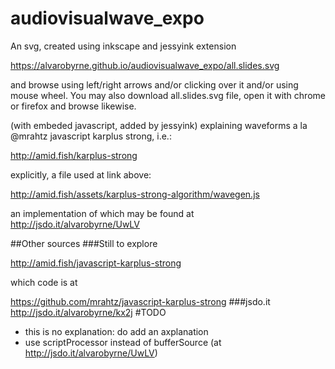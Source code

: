 # audiovisualwave_expo
An svg, created using inkscape and jessyink extension 

https://alvarobyrne.github.io/audiovisualwave_expo/all.slides.svg 

and browse using left/right arrows and/or clicking over it and/or using mouse wheel. You may also download all.slides.svg file, open it with chrome or firefox and browse likewise.


(with embeded javascript, added by jessyink) explaining waveforms a la @mrahtz javascript karplus strong, i.e.:

http://amid.fish/karplus-strong

explicitly, a file used at link above:

http://amid.fish/assets/karplus-strong-algorithm/wavegen.js

an implementation of which may be found at http://jsdo.it/alvarobyrne/UwLV



##Other sources
###Still to explore

http://amid.fish/javascript-karplus-strong

which code is at

https://github.com/mrahtz/javascript-karplus-strong
###jsdo.it
http://jsdo.it/alvarobyrne/kx2j
#TODO
* this is no explanation: do add an axplanation
* use scriptProcessor instead of bufferSource (at http://jsdo.it/alvarobyrne/UwLV)
